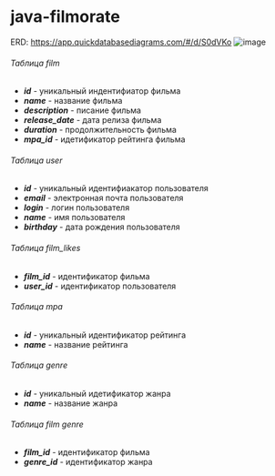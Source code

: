 # java-filmorate

ERD: https://app.quickdatabasediagrams.com/#/d/S0dVKo
![image](https://user-images.githubusercontent.com/113539431/226466231-9975eb00-c091-417e-8a0d-c1b1f5d041d8.png)

###### Таблица film
- ***id*** - уникальный индентифиатор фильма  
- ***name*** - название фильма  
- ***description*** - писание фильма  
- ***release_date*** - дата релиза фильма  
- ***duration*** - продолжительность фильма  
- ***mpa_id*** - идетификатор рейтинга фильма  

###### Таблица user
- ***id*** - уникальный идентифиакатор пользователя  
- ***email*** - электронная почта пользователя  
- ***login*** - логин пользователя  
- ***name*** - имя  пользователя  
- ***birthday*** - дата рождения пользователя   

###### Таблица film_likes
- ***film_id*** - идентификатор фильма  
- ***user_id*** - идентификатор пользователя   

###### Таблица mpa
- ***id*** - уникальный идентификатор рейтинга  
- ***name*** - название рейтинга  

###### Таблица genre
- ***id*** - уникальный идетификатор жанра  
- ***name*** - название жанра  

###### Таблица film genre
- ***film_id*** - идентификатор фильма  
- ***genre_id*** - идентификатор жанра 


<!-- Оформление посмотрел, все хорошо, но можно добавить сортировку с опсание таблиц по алфавиту
